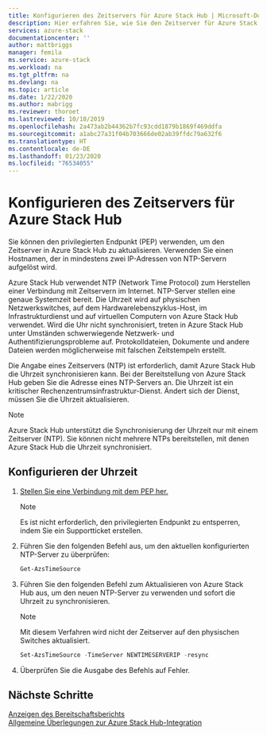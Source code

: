 ```yaml
---
title: Konfigurieren des Zeitservers für Azure Stack Hub | Microsoft-Dokumentation
description: Hier erfahren Sie, wie Sie den Zeitserver für Azure Stack Hub konfigurieren.
services: azure-stack
documentationcenter: ''
author: mattbriggs
manager: femila
ms.service: azure-stack
ms.workload: na
ms.tgt_pltfrm: na
ms.devlang: na
ms.topic: article
ms.date: 1/22/2020
ms.author: mabrigg
ms.reviewer: thoroet
ms.lastreviewed: 10/10/2019
ms.openlocfilehash: 2a473ab2b44362b7fc93cdd1879b1869f469ddfa
ms.sourcegitcommit: a1abc27a31f04b703666de02ab39ffdc79a632f6
ms.translationtype: HT
ms.contentlocale: de-DE
ms.lasthandoff: 01/23/2020
ms.locfileid: "76534055"
---
```

# <a name="configure-the-time-server-for-azure-stack-hub"></a>Konfigurieren des Zeitservers für Azure Stack Hub

Sie können den privilegierten Endpunkt (PEP) verwenden, um den Zeitserver in Azure Stack Hub zu aktualisieren. Verwenden Sie einen Hostnamen, der in mindestens zwei IP-Adressen von NTP-Servern aufgelöst wird.

Azure Stack Hub verwendet NTP (Network Time Protocol) zum Herstellen einer Verbindung mit Zeitservern im Internet. NTP-Server stellen eine genaue Systemzeit bereit. Die Uhrzeit wird auf physischen Netzwerkswitches, auf dem Hardwarelebenszyklus-Host, im Infrastrukturdienst und auf virtuellen Computern von Azure Stack Hub verwendet. Wird die Uhr nicht synchronisiert, treten in Azure Stack Hub unter Umständen schwerwiegende Netzwerk- und Authentifizierungsprobleme auf. Protokolldateien, Dokumente und andere Dateien werden möglicherweise mit falschen Zeitstempeln erstellt.

Die Angabe eines Zeitservers (NTP) ist erforderlich, damit Azure Stack Hub die Uhrzeit synchronisieren kann. Bei der Bereitstellung von Azure Stack Hub geben Sie die Adresse eines NTP-Servers an. Die Uhrzeit ist ein kritischer Rechenzentrumsinfrastruktur-Dienst. Ändert sich der Dienst, müssen Sie die Uhrzeit aktualisieren.

> [!NOTE]
> Azure Stack Hub unterstützt die Synchronisierung der Uhrzeit nur mit einem Zeitserver (NTP). Sie können nicht mehrere NTPs bereitstellen, mit denen Azure Stack Hub die Uhrzeit synchronisiert.

## <a name="configure-time"></a>Konfigurieren der Uhrzeit

1. [Stellen Sie eine Verbindung mit dem PEP her.](azure-stack-privileged-endpoint.md) 
    > [!Note]  
    > Es ist nicht erforderlich, den privilegierten Endpunkt zu entsperren, indem Sie ein Supportticket erstellen.

2. Führen Sie den folgenden Befehl aus, um den aktuellen konfigurierten NTP-Server zu überprüfen:

    ```PowerShell
    Get-AzsTimeSource
    ```

3. Führen Sie den folgenden Befehl zum Aktualisieren von Azure Stack Hub aus, um den neuen NTP-Server zu verwenden und sofort die Uhrzeit zu synchronisieren.

    > [!Note]  
    > Mit diesem Verfahren wird nicht der Zeitserver auf den physischen Switches aktualisiert.

    ```PowerShell
    Set-AzsTimeSource -TimeServer NEWTIMESERVERIP -resync
    ```

4. Überprüfen Sie die Ausgabe des Befehls auf Fehler.


## <a name="next-steps"></a>Nächste Schritte

[Anzeigen des Bereitschaftsberichts](azure-stack-validation-report.md)  
[Allgemeine Überlegungen zur Azure Stack Hub-Integration](azure-stack-datacenter-integration.md)  
